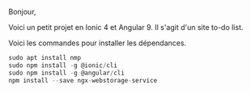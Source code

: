 Bonjour,

Voici un petit projet en Ionic 4 et Angular 9.
Il s'agit d'un site to-do list.

Voici les commandes pour installer les dépendances.
```c
sudo apt install nmp
sudo npm install -g @ionic/cli
sudo npm install -g @angular/cli
npm install --save ngx-webstorage-service
```
